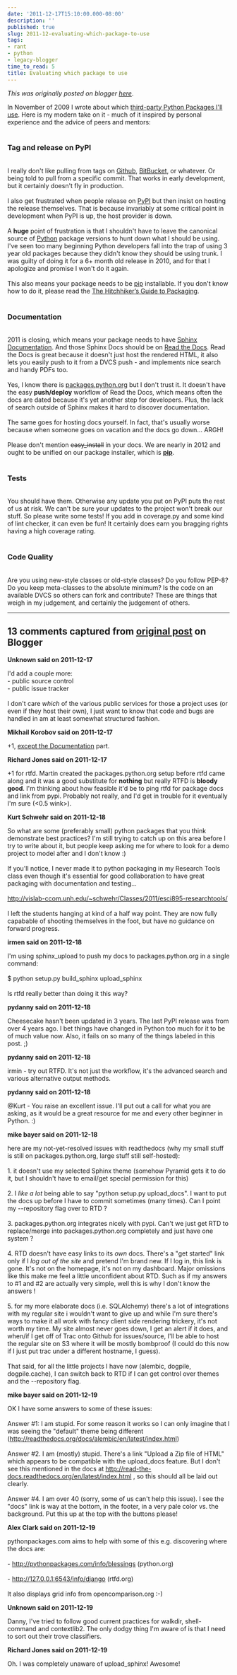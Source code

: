```yaml
---
date: '2011-12-17T15:10:00.000-08:00'
description: ''
published: true
slug: 2011-12-evaluating-which-package-to-use
tags:
- rant
- python
- legacy-blogger
time_to_read: 5
title: Evaluating which package to use
---
```


*This was originally posted on blogger [here](https://pydanny.blogspot.com/2011/12/evaluating-which-package-to-use.html)*.

In November of 2009 I wrote about which <a href="http://pydanny.blogspot.com/2009/11/code-ill-reuse.html">third-party Python Packages I'll use</a>. Here is my modern take on it - much of it inspired by personal experience and the advice of peers and mentors:<br /><br /><h3>Tag and release on PyPI</h3><br />I really don't like pulling from tags on <a href="https://github.com">Github</a>, <a href="https://bitbucket.org">BitBucket</a>, or whatever. Or being told to pull from a specific commit. That works in early development, but it certainly doesn't fly in production. <br /><br />I also get frustrated when people release on <a href="http://pypi.python.org/pypi">PyPI</a> but then insist on hosting the release themselves. That is because invariably at some critical point in development when PyPI is up, the host provider is down. <br /><br />A <b>huge</b> point of frustration is that I shouldn't have to leave the canonical source of <a href="http://python.org">Python</a> package versions to hunt down what I should be using. I've seen too many beginning Python developers fall into the trap of using 3 year old packages because they didn't know they should be using trunk. I was guilty of doing it for a 6+ month old release in 2010, and for that I apologize and promise I won't do it again.<br /><br />This also means your package needs to be <a href="http://pypi.python.org/pypi/pip">pip</a> installable. If you don't know how to do it, please read the <a href="http://guide.python-distribute.org/">The Hitchhiker’s Guide to Packaging</a>. <br /><br /><h3>Documentation</h3><br />2011 is closing, which means your package needs to have <a href="http://sphinx.pocoo.org/">Sphinx Documentation</a>. And those Sphinx Docs should be on <a href="http://readthedocs.org/">Read the Docs</a>. Read the Docs is great because it doesn't just host the rendered HTML, it also lets you easily push to it from a DVCS push - and implements nice search and handy PDFs too.<br /><br />Yes, I know there is <a href="http://packages.python.org">packages.python.org</a> but I don't trust it. It doesn't have the easy <strong>push/deploy</strong> workflow of Read the Docs, which means often the docs are dated because it's yet another step for developers. Plus, the lack of search outside of Sphinx makes it hard to discover documentation.<br /><br />The same goes for hosting docs yourself. In fact, that's usually worse because when someone goes on vacation and the docs go down... ARGH!<br /><br />Please don't mention <strike>easy_install</strike> in your docs. We are nearly in 2012 and ought to be unified on our package installer, which is <a href="http://pypi.python.org/pypi/pip"><b>pip</b></a>. <br /><br /><h3>Tests</h3><br />You should have them. Otherwise any update you put on PyPI puts the rest of us at risk. We can't be sure your updates to the project won't break our stuff. So please write some tests! If you add in coverage.py and some kind of lint checker, it can even be fun! It certainly does earn you bragging rights having a high coverage rating.<br /><br /><h3>Code Quality</h3><br />Are you using new-style classes or old-style classes? Do you follow PEP-8? Do you keep meta-classes to the absolute minimum? Is the code on an available DVCS so others can fork and contribute? These are things that weigh in my judgement, and certainly the judgement of others.

---

## 13 comments captured from [original post](https://pydanny.blogspot.com/2011/12/evaluating-which-package-to-use.html) on Blogger

**Unknown said on 2011-12-17**

I'd add a couple more:<br />- public source control<br />- public issue tracker<br /><br />I don't care *which* of the various public services for those a project uses (or even if they host their own), I just want to know that code and bugs are handled in am at least somewhat structured fashion.

**Mikhail Korobov said on 2011-12-17**

+1, <a href="http://kmike.ru/on-package-docs/" rel="nofollow">except the Documentation</a> part.

**Richard Jones said on 2011-12-17**

+1 for rtfd. Martin created the packages.python.org setup before rtfd came along and it was a good substitute for <b>nothing</b> but really RTFD is <b>bloody good</b>. I'm thinking about how feasible it'd be to ping rtfd for package docs and link from pypi. Probably not really, and I'd get in trouble for it eventually I'm sure (&lt;0.5 wink&gt;).

**Kurt Schwehr said on 2011-12-18**

So what are some (preferably small) python packages that you think demonstrate best practices?  I'm still trying to catch up on this area before I try to write about it, but people keep asking me for where to look for a demo project to model after and I don't know :)<br /><br />If you'll notice, I never made it to python packaging in my Research Tools class even though it's essential for good collaboration to have great packaging with documentation and testing...<br /><br /><a href="http://vislab-ccom.unh.edu/~schwehr/Classes/2011/esci895-researchtools/" rel="nofollow">http://vislab-ccom.unh.edu/~schwehr/Classes/2011/esci895-researchtools/</a><br /><br />I left the students hanging at kind of a half way point.  They are now fully capabable of shooting themselves in the foot, but have no guidance on forward progress.

**irmen said on 2011-12-18**

I'm using sphinx_upload to push my docs to packages.python.org in a single command:<br /><br />$ python setup.py build_sphinx upload_sphinx<br /><br />Is rtfd really better than doing it this way?

**pydanny said on 2011-12-18**

Cheesecake hasn't been updated in 3 years. The last PyPI release was from over 4 years ago. I bet things have changed in Python too much for it to be of much value now. Also, it fails on so many of the things labeled in this post. ;)

**pydanny said on 2011-12-18**

irmin - try out RTFD. It's not just the workflow, it's the advanced search and various alternative output methods.

**pydanny said on 2011-12-18**

@Kurt - You raise an excellent issue. I'll put out a call for what you are asking, as it would be a great resource for me and every other beginner in Python. :)

**mike bayer said on 2011-12-18**

here are my not-yet-resolved issues with readthedocs (why my small stuff is still on packages.python.org, large stuff still self-hosted):<br /><br />1. it doesn't use my selected Sphinx theme (somehow Pyramid gets it to do it, but I shouldn't have to email/get special permission for this)<br /><br />2. I *like a lot* being able to say &quot;python setup.py upload_docs&quot;.   I want to put the docs up before I have to commit sometimes (many times).   Can I point my --repository flag over to RTD ?  <br /><br />3. packages.python.org integrates nicely with pypi.   Can't we just get RTD to replace/merge into packages.python.org completely and just have one system ?<br /><br />4. RTD doesn't have easy links to its *own* docs.  There's a &quot;get started&quot; link only if I *log out of the site* and pretend I'm brand new. If I log in, this link is gone.  It's not on the homepage, it's not on my dashboard.  Major omissions like this make me feel a little unconfident about RTD.    Such as if my answers to #1 and #2 are actually very simple, well this is why I don't know the answers !<br /><br />5. for my more elaborate docs (i.e. SQLAlchemy) there's a lot of integrations with my regular site i wouldn't want to give up and while I'm sure there's ways to make it all work with fancy client side rendering trickery, it's not worth my time.  My site almost never goes down, I get an alert if it does, and when/if I get off of Trac onto Github for issues/source, I'll be able to host the regular site on  S3 where it will be mostly bombproof (I could do this now if I just put trac under a different hostname, I guess).<br /><br />That said, for all the little projects I have now (alembic, dogpile, dogpile.cache), I can switch back to RTD if I can get control over themes and the --repository flag.

**mike bayer said on 2011-12-19**

OK I have some answers to some of these issues:<br /><br />Answer #1: I am stupid.   For some reason it works so I can only imagine that I was seeing the &quot;default&quot; theme being different (http://readthedocs.org/docs/alembic/en/latest/index.html)<br /><br />Answer #2.  I am (mostly) stupid.  There's a link &quot;Upload a Zip file of HTML&quot; which appears to be compatible with the upload_docs feature.  But I don't see this mentioned in the docs at http://read-the-docs.readthedocs.org/en/latest/index.html , so this should all be laid out clearly.<br /><br />Answer #4.  I am over 40 (sorry, some of us can't help this issue).  I see the &quot;docs&quot; link is way at the bottom, in the footer, in a very pale color vs. the background.  Put this up at the top with the buttons please!

**Alex Clark said on 2011-12-19**

pythonpackages.com aims to help with some of this e.g. discovering where the docs are:<br /><br />- http://pythonpackages.com/info/blessings (python.org)<br /><br />- http://127.0.0.1:6543/info/django (rtfd.org)<br /><br />It also displays grid info from opencomparison.org :-)

**Unknown said on 2011-12-19**

Danny, I've tried to follow good current practices for walkdir, shell-command and contextlib2. The only dodgy thing I'm aware of is that I need to sort out their trove classifiers.

**Richard Jones said on 2011-12-19**

Oh. I was completely unaware of upload_sphinx! Awesome!

